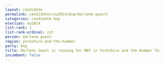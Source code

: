 ```yaml
---
layout: candidate
permalink: candidates/eu2014/bnp/marlene-guest/
categories: candidate bnp
election: eu2014
list-rank: 1
list-rank-ordinal: 1st
person: marlene-guest
region: yorkshire-and-the-humber
party: bnp
title: Marlene Guest is running for MEP in Yorkshire and the Humber for the British National Party
incumbent: false
---
```

